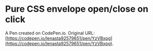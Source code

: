 # Pure CSS envelope open/close on click

A Pen created on CodePen.io. Original URL: [https://codepen.io/lenasta92579651/pen/YzVBxpg](https://codepen.io/lenasta92579651/pen/YzVBxpg).

